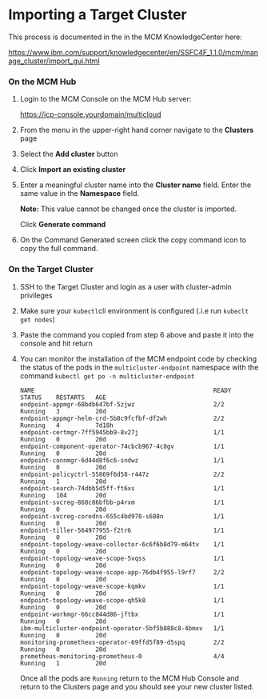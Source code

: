 # Importing a Target Cluster

This process is documented in the in the MCM KnowledgeCenter here:

https://www.ibm.com/support/knowledgecenter/en/SSFC4F_1.1.0/mcm/manage_cluster/import_gui.html



### On the MCM Hub

1. Login to the MCM Console on the MCM Hub server:

   https://icp-console.yourdomain/multicloud

2. From the menu in the upper-right hand corner navigate to the  **Clusters** page

3. Select the **Add cluster** button

4. Click **Import an existing cluster**

5. Enter a meaningful cluster name into the **Cluster name** field. Enter the same value in the **Namespace** field.

   **Note:** This value cannot be changed once the cluster is imported.

   Click **Generate command**

6. On the Command Generated screen click the copy command icon to copy the full command.



### On the Target Cluster

1. SSH to the Target Cluster and login as a user with cluster-admin privileges

2. Make sure your `kubectl`cli environment is configured (.i.e run `kubeclt get nodes`)

3. Paste the command you copied from step 6 above and paste it into the console and hit return

4. You can monitor the installation of the MCM endpoint code by checking the status of the pods in the `multicluster-endpoint` namespace with the command `kubectl get po -n multicluster-endpoint`

   ```
   NAME                                                  READY   STATUS    RESTARTS   AGE
   endpoint-appmgr-68bdb647bf-5zjwz                      2/2     Running   3          20d
   endpoint-appmgr-helm-crd-5b8c9fcfbf-df2wh             2/2     Running   4          7d18h
   endpoint-certmgr-7ff5945bb9-8v27j                     1/1     Running   0          20d
   endpoint-component-operator-74cbcb967-4c8gv           1/1     Running   0          20d
   endpoint-connmgr-6d44d8f6c6-sndwz                     1/1     Running   0          20d
   endpoint-policyctrl-55869f6d58-r447z                  2/2     Running   1          20d
   endpoint-search-74dbb5d5ff-ft6xs                      1/1     Running   104        20d
   endpoint-svcreg-868c86bfbb-p4rxm                      1/1     Running   0          20d
   endpoint-svcreg-coredns-655c4bd978-s688n              1/1     Running   0          20d
   endpoint-tiller-564977955-f2tr6                       1/1     Running   0          20d
   endpoint-topology-weave-collector-6c6f6b8d79-m64tv    1/1     Running   0          20d
   endpoint-topology-weave-scope-5vqss                   1/1     Running   0          20d
   endpoint-topology-weave-scope-app-76db4f955-l9rf7     2/2     Running   0          20d
   endpoint-topology-weave-scope-kqmkv                   1/1     Running   0          20d
   endpoint-topology-weave-scope-qh5k8                   1/1     Running   0          20d
   endpoint-workmgr-66cc844d86-jftbx                     1/1     Running   0          20d
   ibm-multicluster-endpoint-operator-5bf5b888c8-4bmxv   1/1     Running   0          20d
   monitoring-prometheus-operator-69ffd5f89-d5spq        2/2     Running   0          20d
   prometheus-monitoring-prometheus-0                    4/4     Running   1          20d
   ```

   Once all the pods are `Running`  return to the MCM Hub Console and return to the Clusters page and you should see your new cluster listed.
